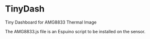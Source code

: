 # TinyDash
Tiny Dashboard for AMG8833 Thermal Image

The AMG8833.js file is an Espuino script to be installed on the sensor.
